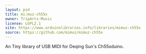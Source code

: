 ```yaml
---
layout: pid
title: mi:muz-ch55x
owner: TripArts-Music
license: LGPL2.1
site: https://www.arduinolibraries.info/libraries/mimuz-ch55x
source: https://github.com/mimuz/mimuz-ch55x
---
```

An Tiny library of USB MIDI for Deqing Sun's Ch55xduino.


